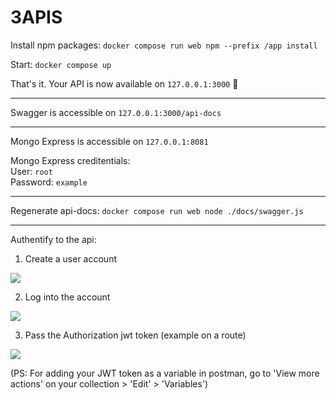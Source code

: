 # 3APIS

Install npm packages: 
``docker compose run web npm --prefix /app install``

Start: 
``docker compose up``

That's it. Your API is now available on ``127.0.0.1:3000`` 🎉

<hr>

Swagger is accessible on ``127.0.0.1:3000/api-docs``

<hr>

Mongo Express is accessible on ``127.0.0.1:8081``


Mongo Express creditentials:
<br>
User: ``root``
<br>
Password: ``example``

<hr>

Regenerate api-docs:
``docker compose run web node ./docs/swagger.js``

<hr>

Authentify to the api:

1. Create a user account
<img src="https://media.discordapp.net/attachments/774340712585625603/1174284158126796820/image.png?ex=65670858&is=65549358&hm=c3adace45b2e172be9bd12a061579aaddaa65fe0856ff037b001edd0eb09df40&=&width=1127&height=270">

2. Log into the account
<img src="https://media.discordapp.net/attachments/774340712585625603/1174284808302624768/image.png?ex=656708f3&is=655493f3&hm=63903c337ca047c9b622ffc6a64520ee5d1ce3ba4d182c5519a9816bf8b43e6c&=&width=1127&height=485">

3. Pass the Authorization jwt token (example on a route)
<img src="https://media.discordapp.net/attachments/774340712585625603/1174285388525875250/image.png?ex=6567097d&is=6554947d&hm=26e76dbfda3686a6f468ee41d2d87e4a93dc66ffc4a53b66f397d6ff0e4544f5&=&width=1127&height=282">

(PS: For adding your JWT token as a variable in postman, go to 'View more actions' on your collection > 'Edit' > 'Variables')